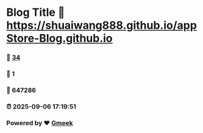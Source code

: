 # Blog Title :link: https://shuaiwang888.github.io/appStore-Blog.github.io 
### :page_facing_up: [34](https://shuaiwang888.github.io/appStore-Blog.github.io/tag.html) 
### :speech_balloon: 1 
### :hibiscus: 647286 
### :alarm_clock: 2025-09-06 17:19:51 
### Powered by :heart: [Gmeek](https://github.com/Meekdai/Gmeek)
